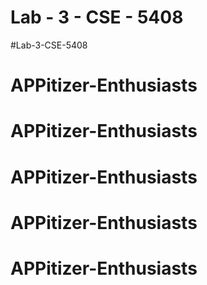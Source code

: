 # Lab - 3 - CSE - 5408
#Lab-3-CSE-5408
# APPitizer-Enthusiasts
# APPitizer-Enthusiasts
# APPitizer-Enthusiasts
# APPitizer-Enthusiasts
# APPitizer-Enthusiasts
